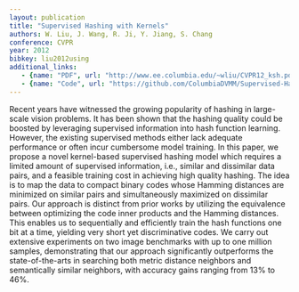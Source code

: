 ```yaml
---
layout: publication
title: "Supervised Hashing with Kernels"
authors: W. Liu, J. Wang, R. Ji, Y. Jiang, S. Chang
conference: CVPR
year: 2012
bibkey: liu2012using
additional_links:
   - {name: "PDF", url: "http://www.ee.columbia.edu/~wliu/CVPR12_ksh.pdf"}
   - {name: "Code", url: "https://github.com/ColumbiaDVMM/Supervised-Hashing-with-Kernels"}
---
```

Recent years have witnessed the growing popularity of
hashing in large-scale vision problems. It has been shown
that the hashing quality could be boosted by leveraging supervised
information into hash function learning. However,
the existing supervised methods either lack adequate performance
or often incur cumbersome model training. In this
paper, we propose a novel kernel-based supervised hashing
model which requires a limited amount of supervised information,
i.e., similar and dissimilar data pairs, and a feasible
training cost in achieving high quality hashing. The idea
is to map the data to compact binary codes whose Hamming
distances are minimized on similar pairs and simultaneously
maximized on dissimilar pairs. Our approach is
distinct from prior works by utilizing the equivalence between
optimizing the code inner products and the Hamming
distances. This enables us to sequentially and efficiently
train the hash functions one bit at a time, yielding very
short yet discriminative codes. We carry out extensive experiments
on two image benchmarks with up to one million
samples, demonstrating that our approach significantly outperforms
the state-of-the-arts in searching both metric distance
neighbors and semantically similar neighbors, with
accuracy gains ranging from 13% to 46%.

